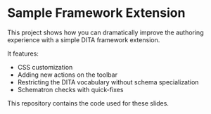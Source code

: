Sample Framework Extension
==========================

This project shows how you can dramatically improve the authoring experience with a simple DITA framework extension.

It features:
- CSS customization
- Adding new actions on the toolbar
- Restricting the DITA vocabulary without schema specialization
- Schematron checks with quick-fixes

This repository contains the code used for these slides.
